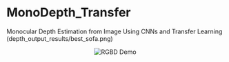# MonoDepth_Transfer
Monocular Depth Estimation from Image Using CNNs and Transfer Learning
(depth_output_results/best_sofa.png)

<p align="center">
  <img style="max-width:500px" src="https://github.com/kelvin-kkw/MonoDepth_Transfer/depth_output_results/best_sofa.png" alt="RGBD Demo">
</p>
